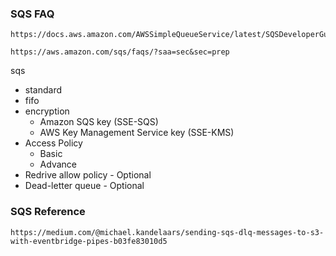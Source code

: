 ### SQS FAQ
```
https://docs.aws.amazon.com/AWSSimpleQueueService/latest/SQSDeveloperGuide/welcome.html
```
```
https://aws.amazon.com/sqs/faqs/?saa=sec&sec=prep
```
sqs
- standard
- fifo
- encryption
  - Amazon SQS key (SSE-SQS)
  - AWS Key Management Service key (SSE-KMS)
- Access Policy
  - Basic
  - Advance
- Redrive allow policy - Optional
- Dead-letter queue - Optional

### SQS Reference
```
https://medium.com/@michael.kandelaars/sending-sqs-dlq-messages-to-s3-with-eventbridge-pipes-b03fe83010d5
```
